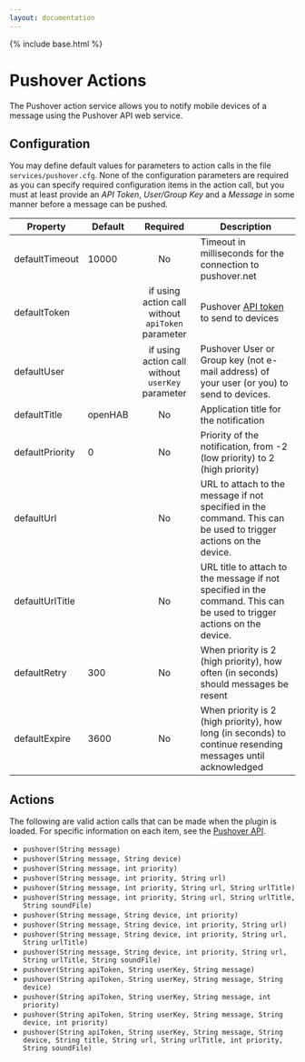 ```yaml
---
layout: documentation
---
```


{% include base.html %}

# Pushover Actions

The Pushover action service allows you to notify mobile devices of a message using the Pushover API web service.

## Configuration

You may define default values for parameters to action calls in the file `services/pushover.cfg`.  None of the configuration parameters are required as you can specify required configuration items in the action call, but you must at least provide an _API Token_, _User/Group Key_ and a _Message_ in some manner before a message can be pushed.

| Property | Default | Required | Description |
|----------|---------|:--------:|-------------|
| defaultTimeout | 10000 | No   | Timeout in milliseconds for the connection to pushover.net |
| defaultToken | | if using action call without `apiToken` parameter | Pushover [API token](https://pushover.net/api) to send to devices |
| defaultUser | | if using action call without `userKey` parameter | Pushover User or Group key (not e-mail address) of your user (or you) to send to devices. |
| defaultTitle | openHAB | No | Application title for the notification |
| defaultPriority | 0 | No | Priority of the notification, from -2 (low priority) to 2 (high priority) |
| defaultUrl | | No | URL to attach to the message if not specified in the command. This can be used to trigger actions on the device. |
| defaultUrlTitle | | No | URL title to attach to the message if not specified in the command. This can be used to trigger actions on the device. |
| defaultRetry | 300 | No | When priority is 2 (high priority), how often (in seconds) should messages be resent |
| defaultExpire | 3600 | No | When priority is 2 (high priority), how long (in seconds) to continue resending messages until acknowledged |

## Actions

The following are valid action calls that can be made when the plugin is loaded. For specific information on each item, see the [Pushover API](https://pushover.net/api).

* `pushover(String message)`
* `pushover(String message, String device)`
* `pushover(String message, int priority)`
* `pushover(String message, int priority, String url)` 
* `pushover(String message, int priority, String url, String urlTitle)` 
* `pushover(String message, int priority, String url, String urlTitle, String soundFile)` 
* `pushover(String message, String device, int priority)`
* `pushover(String message, String device, int priority, String url)` 
* `pushover(String message, String device, int priority, String url, String urlTitle)` 
* `pushover(String message, String device, int priority, String url, String urlTitle, String soundFile)` 
* `pushover(String apiToken, String userKey, String message)`
* `pushover(String apiToken, String userKey, String message, String device)`
* `pushover(String apiToken, String userKey, String message, int priority)`
* `pushover(String apiToken, String userKey, String message, String device, int priority)`
* `pushover(String apiToken, String userKey, String message, String device, String title, String url, String urlTitle, int priority, String soundFile)`
